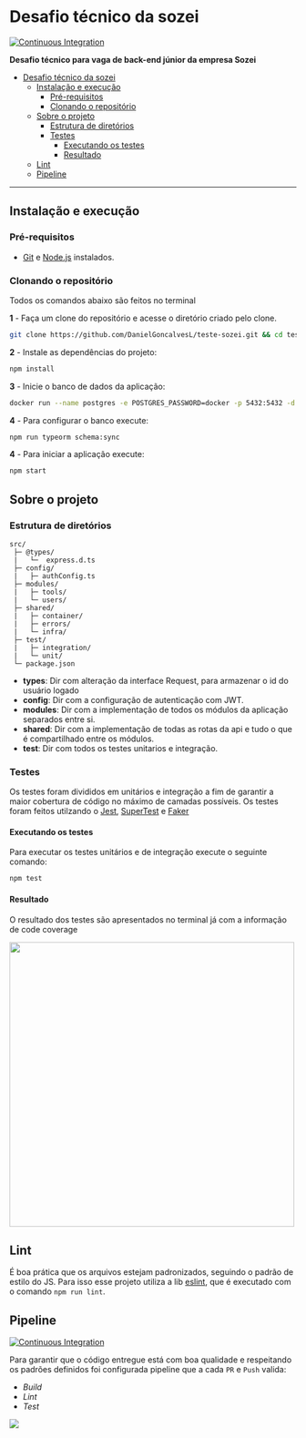 # Desafio técnico da sozei

[![Continuous Integration](https://github.com/DanielGoncalvesL/teste-sozei/actions/workflows/continuous_integration.yml/badge.svg)](https://github.com/DanielGoncalvesL/teste-sozei/actions/workflows/continuous_integration.yml)

**Desafio técnico para vaga de back-end júnior da empresa Sozei**

- [Desafio técnico da sozei](#desafio-técnico-da-sozei)
  - [Instalação e execução](#instalação-e-execução)
    - [Pré-requisitos](#pré-requisitos)
    - [Clonando o repositório](#clonando-o-repositório)
  - [Sobre o projeto](#sobre-o-projeto)
    - [Estrutura de diretórios](#estrutura-de-diretórios)
    - [Testes](#testes)
      - [Executando os testes](#executando-os-testes)
      - [Resultado](#resultado)
  - [Lint](#lint)
  - [Pipeline](#pipeline)

---

## Instalação e execução

### Pré-requisitos

- [Git](https://git-scm.com/download/) e [Node.js](https://nodejs.org/en/download/) instalados.

### Clonando o repositório

Todos os comandos abaixo são feitos no terminal

**1** - Faça um clone do repositório e acesse o diretório criado pelo clone.

```sh
git clone https://github.com/DanielGoncalvesL/teste-sozei.git && cd teste-sozei
```

**2** - Instale as dependências do projeto:

```sh
npm install
```

**3** - Inicie o banco de dados da aplicação:
```sh
docker run --name postgres -e POSTGRES_PASSWORD=docker -p 5432:5432 -d postgres
```

**4** - Para configurar o banco execute:
```sh
npm run typeorm schema:sync
```

**4** - Para iniciar a aplicação execute:
```sh
npm start
```

## Sobre o projeto

### Estrutura de diretórios

```
src/
 ├─ @types/
 |   └─  express.d.ts
 ├─ config/
 |   ├─ authConfig.ts
 ├─ modules/
 |   ├─ tools/
 |   └─ users/
 ├─ shared/
 |   ├─ container/
 |   ├─ errors/
 |   └─ infra/
 ├─ test/
 |   ├─ integration/
 |   └─ unit/
 └─ package.json
```

- **types**: Dir com alteração da interface Request, para armazenar o id do usuário logado
- **config**: Dir com a configuração de autenticação com JWT.
- **modules**: Dir com a implementação de todos os módulos da aplicação separados entre si.
- **shared**: Dir com a implementação de todas as rotas da api e tudo o que é compartilhado entre os módulos.
- **test**: Dir com todos os testes unitarios e integração.


### Testes

Os testes foram divididos em unitários e integração a fim de garantir a maior cobertura de código no máximo de camadas possíveis. Os testes foram feitos utilzando o [Jest](https://www.npmjs.com/package/jest), [SuperTest](https://www.npmjs.com/package/supertest) e [Faker](https://www.npmjs.com/package/faker)
#### Executando os testes

Para executar os testes unitários e de integração execute o seguinte comando:

```sh
npm test
```

#### Resultado

O resultado dos testes são apresentados no terminal já com a informação de code coverage

<img src=https://user-images.githubusercontent.com/55817154/112734154-c8798800-8f22-11eb-8ffb-47a433286ca1.png height="500">


## Lint

É boa prática que os arquivos estejam padronizados, seguindo o padrão de estilo do JS.
Para isso esse projeto utiliza a lib [eslint](https://www.npmjs.com/package/eslint), que é executado com o comando `npm run lint`.

## Pipeline

[![Continuous Integration](https://github.com/DanielGoncalvesL/teste-sozei/actions/workflows/continuous_integration.yml/badge.svg)](https://github.com/DanielGoncalvesL/teste-sozei/actions/workflows/continuous_integration.yml)

Para garantir que o código entregue está com boa qualidade e respeitando os padrões definidos foi configurada pipeline que a cada `PR` e `Push` valida:
- _Build_
- _Lint_
- _Test_

<img src=https://user-images.githubusercontent.com/55817154/112737822-26669980-8f3c-11eb-8db9-6b57d9057f26.png>
